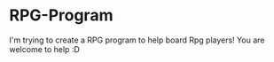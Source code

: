 # RPG-Program
I'm trying to create a RPG program to help board Rpg players! You are welcome to help :D
